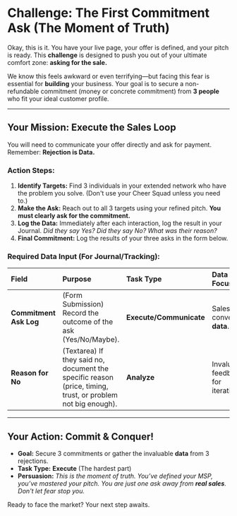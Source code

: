 # Challenge: The First Commitment Ask (The Moment of Truth)

Okay, this is it. You have your live page, your offer is defined, and your pitch is ready. This **challenge** is designed to push you out of your ultimate comfort zone: **asking for the sale.**

We know this feels awkward or even terrifying—but facing this fear is essential for **building** your business. Your goal is to secure a non-refundable commitment (money or concrete commitment) from **3 people** who fit your ideal customer profile.

---

## Your Mission: Execute the Sales Loop

You will need to communicate your offer directly and ask for payment. Remember: **Rejection is Data.**

### Action Steps:

1.  **Identify Targets:** Find 3 individuals in your extended network who have the problem you solve. (Don't use your Cheer Squad unless you need to.)
2.  **Make the Ask:** Reach out to all 3 targets using your refined pitch. **You must clearly ask for the commitment.**
3.  **Log the Data:** Immediately after each interaction, log the result in your Journal. *Did they say Yes? Did they say No? What was their reason?*
4.  **Final Commitment:** Log the results of your three asks in the form below.

### Required Data Input (For Journal/Tracking):

| Field | Purpose | Task Type | Data Focus |
| :--- | :--- | :--- | :--- |
| **Commitment Ask Log** | (Form Submission) Record the outcome of the ask (Yes/No/Maybe). | **Execute/Communicate** | Sales conversion **data**. |
| **Reason for No** | (Textarea) If they said no, document the specific reason (price, timing, trust, or problem not big enough). | **Analyze** | Invaluable feedback for iteration. |

---

## Your Action: Commit & Conquer!

* **Goal:** Secure 3 commitments or gather the invaluable **data** from 3 rejections.
* **Task Type:** **Execute** (The hardest part)
* **Persuasion:** *This is the moment of truth. You’ve defined your MSP, you’ve mastered your pitch. You are just one ask away from **real sales**. Don't let fear stop you.*

Ready to face the market? Your next step awaits.